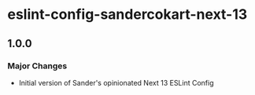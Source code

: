 # eslint-config-sandercokart-next-13

## 1.0.0

### Major Changes

- Initial version of Sander's opinionated Next 13 ESLint Config
